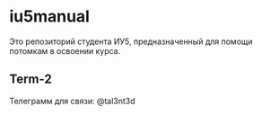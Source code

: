 # iu5manual

Это репозиторий студента ИУ5, предназначенный для помощи потомкам в освоении курса.

## Term-2 



Телеграмм для связи: @tal3nt3d
